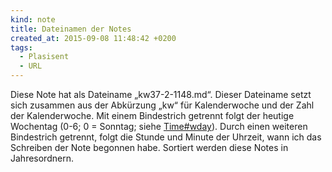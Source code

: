 ```yaml
---
kind: note
title: Dateinamen der Notes
created_at: 2015-09-08 11:48:42 +0200
tags:
  - Plasisent
  - URL
---
```


Diese Note hat als Dateiname „kw37-2-1148.md“. Dieser Dateiname setzt sich
zusammen aus der Abkürzung „kw“ für Kalenderwoche und der Zahl der
Kalenderwoche. Mit einem Bindestrich getrennt folgt der heutige Wochentag
(0-6; 0 = Sonntag; siehe
[Time#wday](http://ruby-doc.org/core-2.2.3/Time.html#method-i-wday)). Durch
einen weiteren Bindestrich getrennt, folgt die Stunde und Minute der Uhrzeit,
wann ich das Schreiben der Note begonnen habe. Sortiert werden diese Notes in
Jahresordnern.
